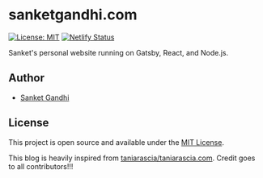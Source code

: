 # sanketgandhi.com

[![License: MIT](https://img.shields.io/badge/License-MIT-blue.svg)](https://opensource.org/licenses/MIT) [![Netlify Status](https://api.netlify.com/api/v1/badges/0a51d0e9-f611-4dd8-887f-fc1889e68540/deploy-status)](https://app.netlify.com/sites/sanketgandhi/deploys)

Sanket's personal website running on Gatsby, React, and Node.js.

## Author

- [Sanket Gandhi](https://www.sanketgandhi.com)

## License

This project is open source and available under the [MIT License](LICENSE).

This blog is heavily inspired from [taniarascia/taniarascia.com](https://github1s.com/taniarascia/taniarascia.com). Credit goes to all contributors!!!

